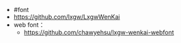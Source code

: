 - #font
- https://github.com/lxgw/LxgwWenKai
- web font：
	- https://github.com/chawyehsu/lxgw-wenkai-webfont
